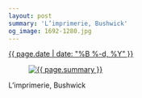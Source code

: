 ```yaml
---
layout: post
summary: 'L’imprimerie, Bushwick'
og_image: 1692-1280.jpg
---
```


<p>
 <time>
  <a href="/1692">
   {{ page.date | date: "%B %-d, %Y" }}
  </a>
 </time>
 <a href="/1692">
  <figure data-taken="11/1/2022">
   <img alt="{{ page.summary }}" sizes="(min-width: 700px) 50vw, calc(100vw - 2rem)" src="{{ site.assets_url }}/1692-640.jpg" srcset="{{ site.assets_url }}/1692-320.jpg 320w, {{ site.assets_url }}/1692-640.jpg 640w, {{ site.assets_url }}/1692-960.jpg 960w, {{ site.assets_url }}/1692-1280.jpg 1280w"/>
  </figure>
 </a>
 <span>
  L’imprimerie, Bushwick
 </span>
</p>
